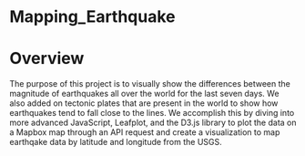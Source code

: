 # Mapping_Earthquake

# Overview 
The purpose of this project is to visually show the differences between the magnitude of earthquakes all over the world for the last seven days. We also added on tectonic plates that are present in the world to show how earthquakes tend to fall close to the lines. We accomplish this by diving into more advanced JavaScript, Leafplot, and the D3.js library to plot the data on a Mapbox map through an API request and create a visualization to map earthqake data by latitude and longitude from the USGS. 
